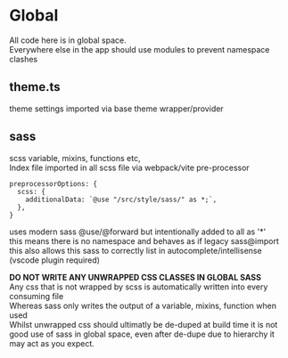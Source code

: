 # Global
All code here is in global space.  
Everywhere else in the app should use modules to prevent namespace clashes

## theme.ts
theme settings imported via base theme wrapper/provider

## sass
scss variable, mixins, functions etc,  
Index file imported in all scss file via webpack/vite pre-processor  
```
preprocessorOptions: {
  scss: {
    additionalData: `@use "/src/style/sass/" as *;`,
  },
}
```
uses modern sass @use/@forward but intentionally added to all as '*'  
this means there is no namespace and behaves as if legacy sass@import  
this also allows this sass to correctly list in autocomplete/intellisense  
(vscode plugin required)

**DO NOT WRITE ANY UNWRAPPED CSS CLASSES IN GLOBAL SASS**  
Any css that is not wrapped by scss is automatically written into every consuming file  
Whereas sass only writes the output of a variable, mixins, function when used  
Whilst unwrapped css should ultimatly be de-duped at build time it is not good 
use of sass in global space, even after de-dupe due to hierarchy it may act as you expect.
